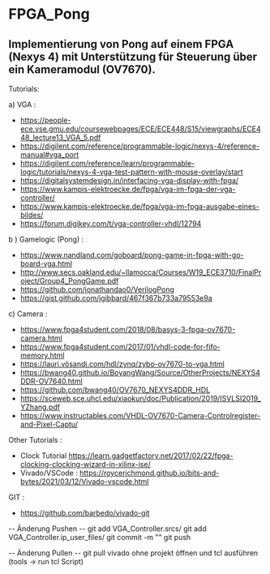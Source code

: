 # FPGA_Pong

Implementierung von Pong auf einem FPGA (Nexys 4) mit Unterstützung für Steuerung über ein Kameramodul (OV7670).
----------------------------------------------------------------------------------------------------------------

Tutorials:

  a) VGA :
  - https://people-ece.vse.gmu.edu/coursewebpages/ECE/ECE448/S15/viewgraphs/ECE448_lecture13_VGA_5.pdf
  - https://digilent.com/reference/programmable-logic/nexys-4/reference-manual#vga_port
  - https://digilent.com/reference/learn/programmable-logic/tutorials/nexys-4-vga-test-pattern-with-mouse-overlay/start
  - https://digitalsystemdesign.in/interfacing-vga-display-with-fpga/
  - https://www.kampis-elektroecke.de/fpga/vga-im-fpga-der-vga-controller/
  - https://www.kampis-elektroecke.de/fpga/vga-im-fpga-ausgabe-eines-bildes/
  - https://forum.digikey.com/t/vga-controller-vhdl/12794

  b ) Gamelogic (Pong) :
  - https://www.nandland.com/goboard/pong-game-in-fpga-with-go-board-vga.html
  - http://www.secs.oakland.edu/~llamocca/Courses/W19_ECE3710/FinalProject/Group4_PongGame.pdf
  - https://github.com/jonathandao0/VerilogPong
  - https://gist.github.com/jgibbard/467f367b733a79553e9a

  c) Camera :
  - https://www.fpga4student.com/2018/08/basys-3-fpga-ov7670-camera.html
  - https://www.fpga4student.com/2017/01/vhdl-code-for-fifo-memory.html
  - https://lauri.võsandi.com/hdl/zynq/zybo-ov7670-to-vga.html
  - https://bwang40.github.io/BoyangWang/Source/OtherProjects/NEXYS4DDR-OV7640.html
  - https://github.com/bwang40/OV7670_NEXYS4DDR_HDL
  - https://sceweb.sce.uhcl.edu/xiaokun/doc/Publication/2019/ISVLSI2019_YZhang.pdf
  - https://www.instructables.com/VHDL-OV7670-Camera-Controlregister-and-Pixel-Captu/

Other Tutorials :
- Clock Tutorial https://learn.gadgetfactory.net/2017/02/22/fpga-clocking-clocking-wizard-in-xilinx-ise/
- Vivado/VSCode : https://roycerichmond.github.io/bits-and-bytes/2021/03/12/Vivado-vscode.html

GIT : 
- https://github.com/barbedo/vivado-git

-- Änderung Pushen --
git add VGA_Controller.srcs/
git add VGA_Controller.ip_user_files/
git commit -m ""
git push

-- Änderung Pullen --
git pull
vivado ohne projekt öffnen und tcl ausführen (tools -> run tcl Script)
